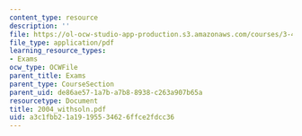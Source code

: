```yaml
---
content_type: resource
description: ''
file: https://ol-ocw-studio-app-production.s3.amazonaws.com/courses/3-45-magnetic-materials-spring-2004/a3c1fbb21a19195534626ffce2fdcc36_2004_withsoln.pdf
file_type: application/pdf
learning_resource_types:
- Exams
ocw_type: OCWFile
parent_title: Exams
parent_type: CourseSection
parent_uid: de86ae57-1a7b-a7b8-8938-c263a907b65a
resourcetype: Document
title: 2004_withsoln.pdf
uid: a3c1fbb2-1a19-1955-3462-6ffce2fdcc36
---
```

